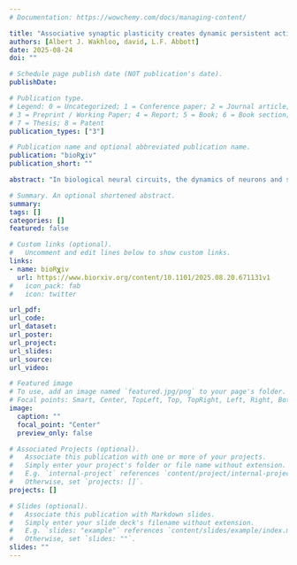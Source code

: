 ```yaml
---
# Documentation: https://wowchemy.com/docs/managing-content/

title: "Associative synaptic plasticity creates dynamic persistent activity"
authors: [Albert J. Wakhloo, david, L.F. Abbott]
date: 2025-08-24
doi: ""

# Schedule page publish date (NOT publication's date).
publishDate: 

# Publication type.
# Legend: 0 = Uncategorized; 1 = Conference paper; 2 = Journal article;
# 3 = Preprint / Working Paper; 4 = Report; 5 = Book; 6 = Book section;
# 7 = Thesis; 8 = Patent
publication_types: ["3"]

# Publication name and optional abbreviated publication name.
publication: "bioR𝛘iv"
publication_short: ""

abstract: "In biological neural circuits, the dynamics of neurons and synapses are tightly coupled. We study the consequences of this coupling and show that it enables a novel form of working memory. In recurrent neural network models with ongoing Hebbian plasticity, we find that, following oscillatory stimulation, neurons continue to oscillate long after the input is removed. This creates a dynamic form of memory that has no explicit storage or retrieval phases and that requires no prior knowledge of the input. We trace the mechanism of these \"persistent oscillations\" to an interaction between neurons and synapses that creates complex outlier eigenvalues of the connectivity matrix. This is shown both in simulation and analytically. We leverage this mechanistic understanding to generate persistent oscillations with prespecified dynamics, creating a dynamic analog of a classical Hopfield network. Our work demonstrates that coupling neuronal and synaptic dynamics enables novel forms of computation."

# Summary. An optional shortened abstract.
summary:
tags: []
categories: []
featured: false

# Custom links (optional).
#   Uncomment and edit lines below to show custom links.
links:
- name: bioR𝛘iv
  url: https://www.biorxiv.org/content/10.1101/2025.08.20.671131v1
#   icon_pack: fab
#   icon: twitter

url_pdf: 
url_code: 
url_dataset:
url_poster: 
url_project:
url_slides:
url_source:
url_video:

# Featured image
# To use, add an image named `featured.jpg/png` to your page's folder. 
# Focal points: Smart, Center, TopLeft, Top, TopRight, Left, Right, BottomLeft, Bottom, BottomRight.
image:
  caption: ""
  focal_point: "Center"
  preview_only: false

# Associated Projects (optional).
#   Associate this publication with one or more of your projects.
#   Simply enter your project's folder or file name without extension.
#   E.g. `internal-project` references `content/project/internal-project/index.md`.
#   Otherwise, set `projects: []`.
projects: []

# Slides (optional).
#   Associate this publication with Markdown slides.
#   Simply enter your slide deck's filename without extension.
#   E.g. `slides: "example"` references `content/slides/example/index.md`.
#   Otherwise, set `slides: ""`.
slides: ""
---
```

